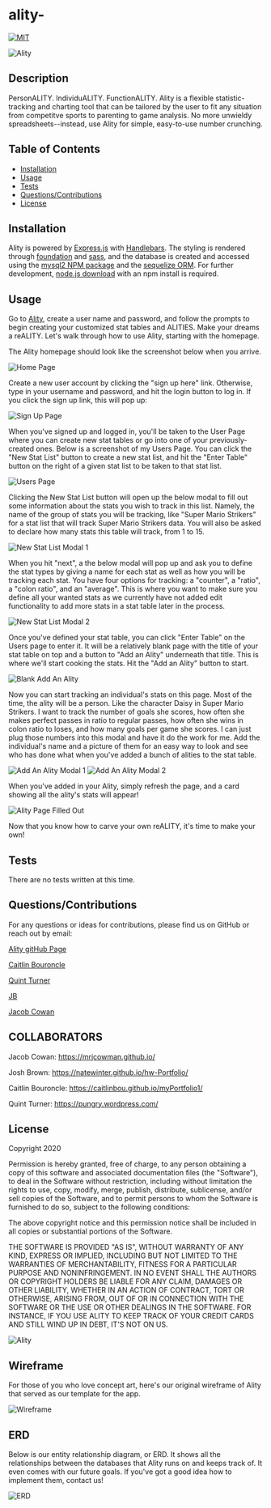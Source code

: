 # ality-
[![MIT](https://img.shields.io/badge/License-MIT-yellow.svg)](https://opensource.org/licenses/MIT)

![Ality](https://img.shields.io/github/languages/top/natewinter/Ality)

## Description
PersonALITY. IndividuALITY. FunctionALITY. Ality is a flexible statistic-tracking and charting tool that can be tailored by the user to fit any situation from competitve sports to parenting to game analysis. No more unwieldy spreadsheets--instead, use Ality for simple, easy-to-use number crunching.

## Table of Contents
* [Installation](#installation)
* [Usage](#usage)
* [Tests](#Tests)
* [Questions/Contributions](#Questions/Contributions)
* [License](#license)
## Installation
Ality is powered by [Express.js](https://www.expressjs.com) with [Handlebars](https://www.handlebarsjs.com). The styling is rendered through [foundation](https://get.foundation/) and [sass](https://sass-lang.com/documentation/js-api), and the database is created and accessed using the [mysql2 NPM package](https://www.npmjs.com/package/mysql2) and the [sequelize ORM](https://sequelize.org/). For further development, [node.js download](https://nodejs.org/en/) with an npm install is required.
## Usage 
<!-- When website is finished, update with screenshots and give a mini-walkthrough -->
Go to [Ality](https://ality-stats.herokuapp.com/), create a user name and password, and follow the prompts to begin creating your customized stat tables and ALITIES. Make your dreams a reALITY. Let's walk through how to use Ality, starting with the homepage.

The Ality homepage should look like the screenshot below when you arrive.

![Home Page](assets/images/Home_Page.png)

Create a new user account by clicking the "sign up here" link. Otherwise, type in your username and password, and hit the login button to log in. If you click the sign up link, this will pop up:

![Sign Up Page](assets/images/Sign_Up_Page.png)

When you've signed up and logged in, you'll be taken to the User Page where you can create new stat tables or go into one of your previously-created ones. Below is a screenshot of my Users Page. You can click the "New Stat List" button to create a new stat list, and hit the "Enter Table" button on the right of a given stat list to be taken to that stat list.

![Users Page](assets/images/Users_Page.png)

Clicking the New Stat List button will open up the below modal to fill out some information about the stats you wish to track in this list. Namely, the name of the group of stats you will be tracking, like "Super Mario Strikers" for a stat list that will track Super Mario Strikers data. You will also be asked to declare how many stats this table will track, from 1 to 15.

![New Stat List Modal 1](assets/images/New_Stat_List_Modal_1.png)

When you hit "next", a the below modal will pop up and ask you to define the stat types by giving a name for each stat as well as how you will be tracking each stat. You have four options for tracking: a "counter", a "ratio", a "colon ratio", and an "average". This is where you want to make sure you define all your wanted stats as we currently have not added edit functionality to add more stats in a stat table later in the process.

![New Stat List Modal 2](assets/images/New_Stat_List_Modal_2.PNG)

Once you've defined your stat table, you can click "Enter Table" on the Users page to enter it. It will be a relatively blank page with the title of your stat table on top and a button to "Add an Ality" underneath that title. This is where we'll start cooking the stats. Hit the "Add an Ality" button to start.

![Blank Add An Ality](assets/images/Add_An_Ality.PNG)

Now you can start tracking an individual's stats on this page. Most of the time, the ality will be a person. Like the character Daisy in Super Mario Strikers. I want to track the number of goals she scores, how often she makes perfect passes in ratio to regular passes, how often she wins in colon ratio to loses, and how many goals per game she scores. I can just plug those numbers into this modal and have it do the work for me. Add the individual's name and a picture of them for an easy way to look and see who has done what when you've added a bunch of alities to the stat table.

![Add An Ality Modal 1](assets/images/Add_An_Ality_Modal_1.PNG)
![Add An Ality Modal 2](assets/images/Add_An_Ality_Modal_2.PNG)

When you've added in your Ality, simply refresh the page, and a card showing all the ality's stats will appear!

![Ality Page Filled Out](assets/images/Ality_Page_Filled_Out.png)

Now that you know how to carve your own reALITY, it's time to make your own!

## Tests
There are no tests written at this time.
## Questions/Contributions
For any questions or ideas for contributions, please find us on GitHub or reach out by email: 

[Ality gitHub Page](https://github.com/natewinter/ality)

[Caitlin Bouroncle](mailto:caitlin.bouroncle@gmail.com)

[Quint Turner](mailto:henryquintturner@gmail.com)

[JB](mailto:joshbrown2794@gmail.com)

[Jacob Cowan](mailto:Mrjcowman@gmail.com)

## COLLABORATORS
Jacob Cowan: https://mrjcowman.github.io/

Josh Brown: https://natewinter.github.io/hw-Portfolio/

Caitlin Bouroncle: https://caitlinbou.github.io/myPortfolio1/

Quint Turner: https://pungry.wordpress.com/

## License 

Copyright 2020 
        
Permission is hereby granted, free of charge, to any person obtaining a copy of this software and associated documentation files (the "Software"), to deal in the Software without restriction, including without limitation the rights to use, copy, modify, merge, publish, distribute, sublicense, and/or sell copies of the Software, and to permit persons to whom the Software is furnished to do so, subject to the following conditions:
        
The above copyright notice and this permission notice shall be included in all copies or substantial portions of the Software.
        
THE SOFTWARE IS PROVIDED "AS IS", WITHOUT WARRANTY OF ANY KIND, EXPRESS OR IMPLIED, INCLUDING BUT NOT LIMITED TO THE WARRANTIES OF MERCHANTABILITY, FITNESS FOR A PARTICULAR PURPOSE AND NONINFRINGEMENT. IN NO EVENT SHALL THE AUTHORS OR COPYRIGHT HOLDERS BE LIABLE FOR ANY CLAIM, DAMAGES OR OTHER LIABILITY, WHETHER IN AN ACTION OF CONTRACT, TORT OR OTHERWISE, ARISING FROM, OUT OF OR IN CONNECTION WITH THE SOFTWARE OR THE USE OR OTHER DEALINGS IN THE SOFTWARE. FOR INSTANCE, IF YOU USE ALITY TO KEEP TRACK OF YOUR CREDIT CARDS AND STILL WIND UP IN DEBT, IT'S NOT ON US.


![Ality](https://img.shields.io/static/v1?label=Ality&message=makeyourownALITY&color=blueviolet)


## Wireframe

For those of you who love concept art, here's our original wireframe of Ality that served as our template for the app.

![Wireframe](assets/images/Wireframe.png)

## ERD

Below is our entity relationship diagram, or ERD. It shows all the relationships between the databases that Ality runs on and keeps track of. It even comes with our future goals. If you've got a good idea how to implement them, contact us!

![ERD](assets/images/Full_ERD.png)
